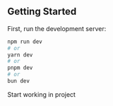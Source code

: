 
## Getting Started

First, run the development server:

```bash
npm run dev
# or
yarn dev
# or
pnpm dev
# or
bun dev
```


Start working in project 
